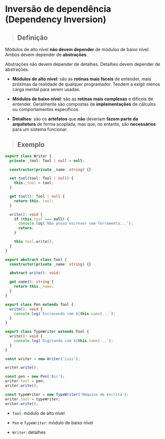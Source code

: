 # Inversão de dependência (Dependency Inversion)

> ## **Definição**

Módulos de alto nível **não devem depender** de módulos de baixo nível. Ambos devem depender de **abstrações**.

Abstrações não devem depender de detalhes. Detalhes devem depender de abstrações.

* **Módulos de alto nível**: são as **rotinas mais fáceis** de entender, mais próximas da realidade de qualquer programador. Tendem a exigir menos carga mental para serem usadas.

* **Módulos de baixo nível**: são as **rotinas mais complexas** e difíceis de entender. Geralmente são compostas de **implementações** de cálculos ou comportamentos específicos.

* **Detalhes**: são os **artefatos** que **não** deveriam **fazem parte da arquitetura** de forma acoplada, mas que, no entanto, são **necessários** para um sistema funcionar.

> ## **Exemplo**

```ts
export class Writer {
  private _tool: Tool | null = null;

  constructor(private _name: string) {}

  set tool(tool: Tool | null) {
    this._tool = tool;
  }

  get tool(): Tool | null {
    return this._tool;
  }

  write(): void {
    if (this.tool === null) {
      console.log('Não posso escrever sem ferramenta...');
      return;
    }

    this.tool.write();
  }
}

export abstract class Tool {
  constructor(private _name: string) {}

  abstract write(): void;

  get name(): string {
    return this._name;
  }
}

export class Pen extends Tool {
  write(): void {
    console.log(`Escrevendo com ${this.name}...`);
  }
}

export class TypeWriter extends Tool {
  write(): void {
    console.log(`Digitando com ${this.name}...`);
  }
}

const writer = new Writer('Luiz');

writer.write();

const pen = new Pen('Bic');
writer.tool = pen;
writer.write();

const typeWriter = new TypeWriter('Máquina de escrita');
writer.tool = typeWriter;
writer.write();
```

* `Tool`: módulo de alto nível

* `Pen` e `TypeWriter`: módulo de baixo nível

* `Writer`: detalhes
